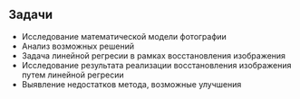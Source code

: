 ## Задачи  
*  Исследование математической модели фотографии
*  Анализ возможных решений
*  Задача линейной регресии в рамках восстановления изображения
*  Исследование результата реализации восстановления изображения путем линейной регресии
*  Выявление недостатков метода, возможные улучшения

